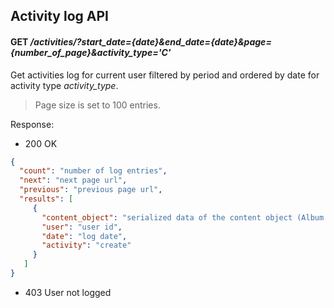 ## Activity log API

#### **GET** */activities/?start_date={date}&end_date={date}&page={number_of_page}&activity_type='C'*

Get activities log for current user filtered by period and ordered by date for 
activity type *activity_type*.
> Page size is set to 100 entries.

Response:
- 200 OK
```json
{
  "count": "number of log entries",
  "next": "next page url",
  "previous": "previous page url",
  "results": [
     {
       "content_object": "serialized data of the content object (Album or Photo)",
       "user": "user id",
       "date": "log date",
       "activity": "create"
     }  
   ]
}
```
- 403 User not logged 
